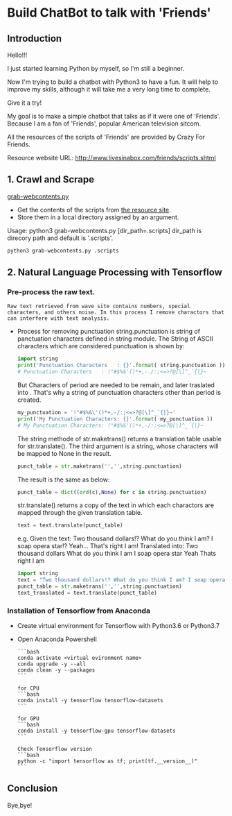 # Build ChatBot to talk with 'Friends'


## Introduction 


Hello!!!


I just started learning Python by myself, so I'm still a beginner.


Now I'm trying to build a chatbot with Python3 to have a fun. 
It will help to improve my skills, although it will take me a very long time to complete.


Give it a try!


My goal is to make a simple chatbot that talks as if it were one of 'Friends'. 
Because I am a fan of 'Friends', popular American television sitcom.


All the resources of the scripts of 'Friends' are provided by Crazy For Friends.

Resource website URL: http://www.livesinabox.com/friends/scripts.shtml


## 1. Crawl and Scrape

[grab-webcontents.py](grab-webcontents.py)
- Get the contents of the scripts from [the resource site](http://www.livesinabox.com/friends/scripts.shtml). 
- Store them in a local directory assigned by an argument.
 

Usage: python3 grab-webcontents.py [dir_path=.scripts] 
dir_path is direcory path and default is '.scripts'.


```bash
python3 grab-webcontents.py .scripts
```



## 2. Natural Language Processing with Tensorflow


### Pre-process the raw text.
    Raw text retrieved from wave site contains numbers, special characters, and others noise. In this process I remove charactors that can interfere with text analysis.

  - Process for removing punctuation
      string.punctuation is string of panctuation characters defined in string module.
      The String of ASCII characters which are considered punctuation is shown by:
      
      ```python
      import string
      print('Punctuation Characters   : {}'.format( string.punctuation ))
      # Punctuation Characters   : !"#$%&'()*+,-./:;<=>?@[\]^_`{|}~
      ```

      But Characters of period are needed to be remain, and later traslated into <EOS>.
      That's why a string of punctuation characters other than period is created.

      ```python
      my_punctuation = '!"#$%&\'()*+,-/:;<=>?@[\]^_`{|}~'
      print('My Punctuation Characters: {}'.format( my_punctuation ))
      # My Punctuation Characters: !"#$%&'()*+,-/:;<=>?@[\]^_`{|}~
      ```

      The string methode of str.maketrans() returns a translation table usable for str.translate().
      The third argument is a string, whose characters will be mapped to None in the result.

      ```python
      punct_table = str.maketrans('','',string.punctuation)
      ```

      The result is the same as below:

      ```python
      punct_table = dict((ord(c),None) for c in string.punctuation)
      ```
      str.translate() returns a copy of the text in which each charactors are mapped through the given translation table.

      ```python
      text = text.translate(punct_table)
      ```

      e.g. 
      Given the text:
      Two thousand dollars!? What do you think I am? I soap opera star!? Yeah... That's right I am!
      Translated into:
      Two thousand dollars What do you think I am I soap opera star Yeah Thats right I am

      ```python
      import string
      text = "Two thousand dollars!? What do you think I am? I soap opera star!? Yeah... That\'s right I am!"
      punct_table = str.maketrans('','',string.punctuation)
      text_translated = text.translate(punct_table)
      ```

      







### Installation of Tensorflow from Anaconda
  - Create virtual environment for Tensorflow with Python3.6 or Python3.7
  - Open Anaconda Powershell

        ```bash
        conda activate <virtual evironment name>
        conda upgrade -y --all
        conda clean -y --packages
        ```
        
        for CPU
        ```bash
        conda install -y tensorflow tensorflow-datasets
        ```
        
        for GPU
        ```bash
        conda install -y tensorflow-gpu tensorflow-datasets
        ```
        
        Check Tensorflow version
        ```bash
        python -c "import tensorflow as tf; print(tf.__version__)"
        ```

## Conclusion


Bye,bye!

